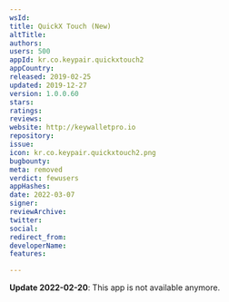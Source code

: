```yaml
---
wsId: 
title: QuickX Touch (New)
altTitle: 
authors: 
users: 500
appId: kr.co.keypair.quickxtouch2
appCountry: 
released: 2019-02-25
updated: 2019-12-27
version: 1.0.0.60
stars: 
ratings: 
reviews: 
website: http://keywalletpro.io
repository: 
issue: 
icon: kr.co.keypair.quickxtouch2.png
bugbounty: 
meta: removed
verdict: fewusers
appHashes: 
date: 2022-03-07
signer: 
reviewArchive: 
twitter: 
social: 
redirect_from: 
developerName: 
features: 

---
```


**Update 2022-02-20**: This app is not available anymore.

